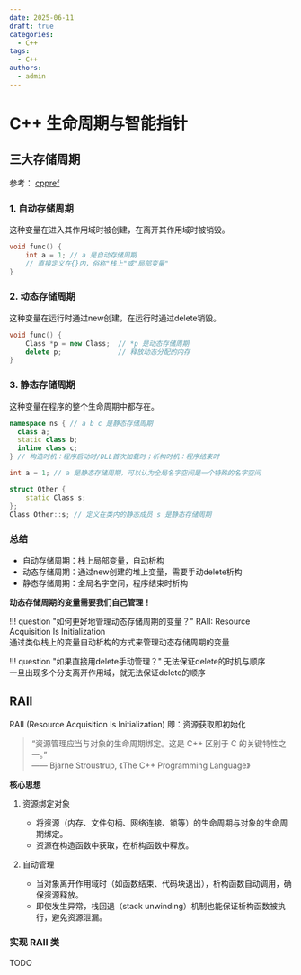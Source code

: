 ```yaml
---
date: 2025-06-11
draft: true
categories:
  - C++
tags:
  - C++
authors:
  - admin
---
```


# C++ 生命周期与智能指针

<!-- more -->

## 三大存储周期

参考： [cppref](https://cppreference.cn/w/cpp/language/storage_duration)

### 1. 自动存储周期

这种变量在进入其作用域时被创建，在离开其作用域时被销毁。

```cpp
void func() {
    int a = 1; // a 是自动存储周期
    // 直接定义在{}内，俗称"栈上"或"局部变量"
}
```

### 2. 动态存储周期

这种变量在运行时通过new创建，在运行时通过delete销毁。

```cpp
void func() {
    Class *p = new Class;  // *p 是动态存储周期
    delete p;              // 释放动态分配的内存
}
```

### 3. 静态存储周期

这种变量在程序的整个生命周期中都存在。

```cpp
namespace ns { // a b c 是静态存储周期
  class a;
  static class b;
  inline class c;
} // 构造时机：程序启动时/DLL首次加载时；析构时机：程序结束时

int a = 1; // a 是静态存储周期，可以认为全局名字空间是一个特殊的名字空间

struct Other {
    static Class s;
};
Class Other::s; // 定义在类内的静态成员 s 是静态存储周期
```

### 总结

- 自动存储周期：栈上局部变量，自动析构
- 动态存储周期：通过new创建的堆上变量，需要手动delete析构
- 静态存储周期：全局名字空间，程序结束时析构

**动态存储周期的变量需要我们自己管理！**

!!! question "如何更好地管理动态存储周期的变量？"
    RAII: Resource Acquisition Is Initialization <br>
    通过类似栈上的变量自动析构的方式来管理动态存储周期的变量

!!! question "如果直接用delete手动管理？"
    无法保证delete的时机与顺序<br>
    一旦出现多个分支离开作用域，就无法保证delete的顺序

## RAII

RAII (Resource Acquisition Is Initialization) 即：资源获取即初始化

> “资源管理应当与对象的生命周期绑定。这是 C++ 区别于 C 的关键特性之一。” <br>
> —— Bjarne Stroustrup, 《The C++ Programming Language》

**核心思想**

1. 资源绑定对象

    - 将资源（内存、文件句柄、网络连接、锁等）的生命周期与对象的生命周期绑定。
    - 资源在构造函数中获取，在析构函数中释放。

2. 自动管理

    - 当对象离开作用域时（如函数结束、代码块退出），析构函数自动调用，确保资源释放。
    - 即使发生异常，栈回退（stack unwinding）机制也能保证析构函数被执行，避免资源泄漏。

### 实现 RAII 类

TODO

